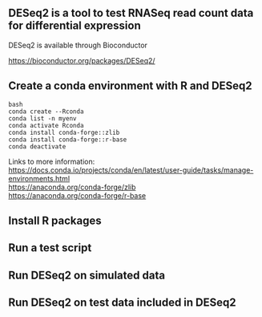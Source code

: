 
## DESeq2 is a tool to test RNASeq read count data for differential expression

DESeq2 is available through Bioconductor

https://bioconductor.org/packages/DESeq2/


## Create a conda environment with R and DESeq2

```
bash
conda create --Rconda
conda list -n myenv
conda activate Rconda
conda install conda-forge::zlib
conda install conda-forge::r-base
conda deactivate
```

Links to more information:    
https://docs.conda.io/projects/conda/en/latest/user-guide/tasks/manage-environments.html    
https://anaconda.org/conda-forge/zlib    
https://anaconda.org/conda-forge/r-base    


## Install R packages


## Run a test script


## Run DESeq2 on simulated data



## Run DESeq2 on test data included in DESeq2





